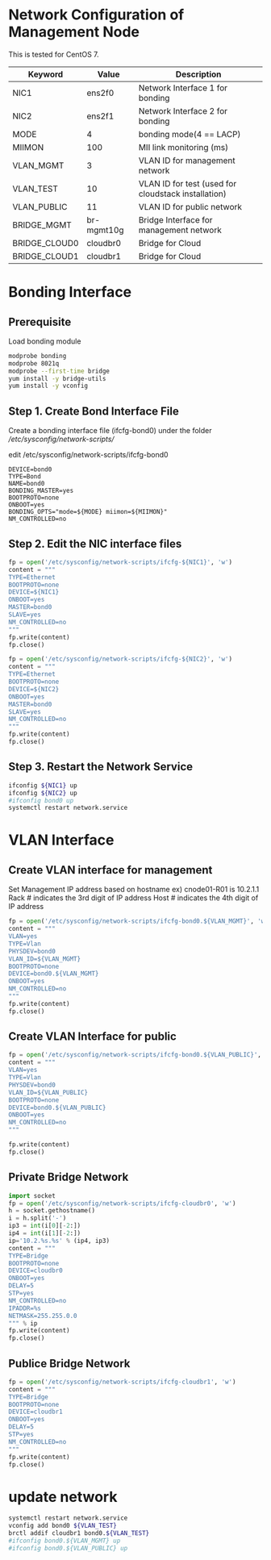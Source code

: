 # Network Configuration of Management Node

This is tested for CentOS 7.

Keyword         | Value         | Description
----            | ----          | ----
NIC1            | ens2f0        | Network Interface 1 for bonding
NIC2            | ens2f1        | Network Interface 2 for bonding
MODE            | 4             | bonding mode(4 == LACP)
MIIMON          | 100           | MII link monitoring (ms)
VLAN_MGMT       | 3             | VLAN ID for management network
VLAN_TEST       | 10            | VLAN ID for test (used for cloudstack installation)
VLAN_PUBLIC     | 11            | VLAN ID for public  network
BRIDGE_MGMT     | br-mgmt10g    | Bridge Interface for management network
BRIDGE_CLOUD0   | cloudbr0      | Bridge for Cloud 
BRIDGE_CLOUD1   | cloudbr1      | Bridge for Cloud

# Bonding Interface

## Prerequisite

Load bonding module

~~~bash
modprobe bonding
modprobe 8021q
modprobe --first-time bridge
yum install -y bridge-utils
yum install -y vconfig
~~~

## Step 1. Create Bond Interface File

Create a bonding interface file (ifcfg-bond0) under the folder */etc/sysconfig/network-scripts/*

edit /etc/sysconfig/network-scripts/ifcfg-bond0

~~~text
DEVICE=bond0
TYPE=Bond
NAME=bond0
BONDING_MASTER=yes
BOOTPROTO=none
ONBOOT=yes
BONDING_OPTS="mode=${MODE} miimon=${MIIMON}"
NM_CONTROLLED=no
~~~

## Step 2. Edit the NIC interface files


~~~python
fp = open('/etc/sysconfig/network-scripts/ifcfg-${NIC1}', 'w')
content = """
TYPE=Ethernet
BOOTPROTO=none
DEVICE=${NIC1}
ONBOOT=yes
MASTER=bond0
SLAVE=yes
NM_CONTROLLED=no
"""
fp.write(content)
fp.close()

fp = open('/etc/sysconfig/network-scripts/ifcfg-${NIC2}', 'w')
content = """
TYPE=Ethernet
BOOTPROTO=none
DEVICE=${NIC2}
ONBOOT=yes
MASTER=bond0
SLAVE=yes
NM_CONTROLLED=no
"""
fp.write(content)
fp.close()
~~~

## Step 3. Restart the Network Service

~~~bash
ifconfig ${NIC1} up
ifconfig ${NIC2} up
#ifconfig bond0 up
systemctl restart network.service
~~~

# VLAN Interface

## Create VLAN interface for management

Set Management IP address based on hostname
ex) cnode01-R01 is 10.2.1.1
Rack # indicates the 3rd digit of IP address
Host # indicates the 4th digit of IP address

~~~python
fp = open('/etc/sysconfig/network-scripts/ifcfg-bond0.${VLAN_MGMT}', 'w')
content = """
VLAN=yes
TYPE=Vlan
PHYSDEV=bond0
VLAN_ID=${VLAN_MGMT}
BOOTPROTO=none
DEVICE=bond0.${VLAN_MGMT}
ONBOOT=yes
NM_CONTROLLED=no
""" 
fp.write(content)
fp.close()
~~~


## Create VLAN Interface for public

~~~python
fp = open('/etc/sysconfig/network-scripts/ifcfg-bond0.${VLAN_PUBLIC}', 'w')
content = """
VLAN=yes
TYPE=Vlan
PHYSDEV=bond0
VLAN_ID=${VLAN_PUBLIC}
BOOTPROTO=none
DEVICE=bond0.${VLAN_PUBLIC}
ONBOOT=yes
NM_CONTROLLED=no
""" 

fp.write(content)
fp.close()
~~~


## Private Bridge Network

~~~python
import socket
fp = open('/etc/sysconfig/network-scripts/ifcfg-cloudbr0', 'w')
h = socket.gethostname()
i = h.split('-')
ip3 = int(i[0][-2:])
ip4 = int(i[1][-2:])
ip='10.2.%s.%s' % (ip4, ip3)
content = """
TYPE=Bridge
BOOTPROTO=none
DEVICE=cloudbr0
ONBOOT=yes
DELAY=5
STP=yes
NM_CONTROLLED=no
IPADDR=%s
NETMASK=255.255.0.0
""" % ip
fp.write(content)
fp.close()
~~~

## Publice Bridge Network

~~~python
fp = open('/etc/sysconfig/network-scripts/ifcfg-cloudbr1', 'w')
content = """
TYPE=Bridge
BOOTPROTO=none
DEVICE=cloudbr1
ONBOOT=yes
DELAY=5
STP=yes
NM_CONTROLLED=no
""" 
fp.write(content)
fp.close()
~~~


# update network

~~~bash
systemctl restart network.service
vconfig add bond0 ${VLAN_TEST}
brctl addif cloudbr1 bond0.${VLAN_TEST}
#ifconfig bond0.${VLAN_MGMT} up
#ifconfig bond0.${VLAN_PUBLIC} up
~~~
